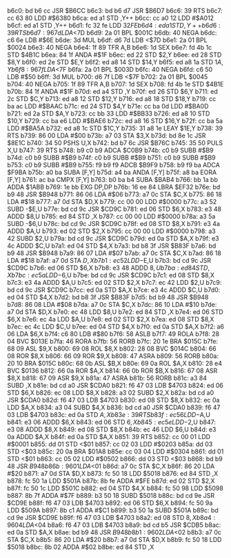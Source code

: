 b6c0: bd b6 cc  JSR    $B6CC
b6c3: bd b6 d7  JSR    $B6D7
b6c6: 39        RTS
b6c7: cc 63 80  LDD    #$6380
b6ca: ed a1     STD    ,Y++
b6cc: cc a0 12  LDD    #$A012
b6cf: ed a1     STD    ,Y++
b6d1: fc 32 fe  LDD    $32FE
b6d4: ed a1     STD    ,Y++
b6d6: 39        RTS
b6d7: 96 7d     LDA    <$7D
b6d9: 2a 01     BPL    $001C
b6db: 40        NEGA
b6dc: c6 6e     LDB    #$6E
b6de: 3d        MUL
b6df: d6 7d     LDB    <$7D
b6e1: 2a 01     BPL    $0024
b6e3: 40        NEGA
b6e4: 1f 89     TFR    A,B
b6e6: 1d        SEX
b6e7: fd 4b 1c  STD    $4B1C
b6ea: 84 1f     ANDA   #$1F
b6ec: ed 22     STD    $2,Y
b6ee: ed 28     STD    $8,Y
b6f0: ed 2e     STD    $E,Y
b6f2: ed a8 14  STD    $14,Y
b6f5: ed a8 1a  STD    $1A,Y
b6f8: 96 7f     LDA    <$7F
b6fa: 2a 01     BPL    $003D
b6fc: 40        NEGA
b6fd: c6 50     LDB    #$50
b6ff: 3d        MUL
b700: d6 7f     LDB    <$7F
b702: 2a 01     BPL    $0045
b704: 40        NEGA
b705: 1f 89     TFR    A,B
b707: 1d        SEX
b708: fd 4b 1e  STD    $4B1E
b70b: 84 1f     ANDA   #$1F
b70d: ed a4     STD    ,Y
b70f: ed 26     STD    $6,Y
b711: ed 2c     STD    $C,Y
b713: ed a8 12  STD    $12,Y
b716: ed a8 18  STD    $18,Y
b719: cc ba ac  LDD    #$BAAC
b71c: ed 24     STD    $4,Y
b71e: cc ba 0d  LDD    #$BA0D
b721: ed 2a     STD    $A,Y
b723: cc bb 33  LDD    #$BB33
b726: ed a8 10  STD    $10,Y
b729: cc ba e6  LDD    #$BAE6
b72c: ed a8 16  STD    $16,Y
b72f: cc ba 5a  LDD    #$BA5A
b732: ed a8 1c  STD    $1C,Y
b735: 31 a8 1e  LEAY   $1E,Y
b738: 39        RTS
b739: 86 00     LDA    #$00
b73b: a7 03     STA    $3,X
b73d: bd 8e 1c  JSR    $8E1C
b740: 34 50     PSHS   U,X
b742: bd b7 6c  JSR    $B76C
b745: 35 50     PULS   X,U
b747: 39        RTS
b748: b9 c0 b9  ADCA   $C0B9
b74b: c0 b9     SUBB   #$B9
b74d: c0 b9     SUBB   #$B9
b74f: c0 b9     SUBB   #$B9
b751: c0 b9     SUBB   #$B9
b753: c0 b9     SUBB   #$B9
b755: f9 b9 f9  ADCB   $B9F9
b758: b9 f9 ba  ADCA   $F9BA
b75b: a0 ba     SUBA   [F,Y]
b75d: a4 ba     ANDA   [F,Y]
b75f: a8 ba     EORA   [F,Y]
b761: ac ba     CMPX   [F,Y]
b763: b0 ba b4  SUBA   $BAB4
b766: bb 1a bb  ADDA   $1ABB
b769: 1e bb     EXG    DP,DP
b76b: 16 ee 84  LBRA   $EF32
b76e: bd b9 48  JSR    $B948
b771: 86 06     LDA    #$06
b773: a7 0c     STA    $C,X
b775: 86 18     LDA    #$18
b777: a7 0d     STA    $D,X
b779: cc 00 00  LDD    #$0000
b77c: a3 52     SUBD   -$E,U
b77e: bd cd 9c  JSR    $CD9C
b781: ed 06     STD    $6,X
b783: e3 48     ADDD   $8,U
b785: ed 84     STD    ,X
b787: cc 00 00  LDD    #$0000
b78a: a3 5a     SUBD   -$6,U
b78c: bd cd 9c  JSR    $CD9C
b78f: ed 08     STD    $8,X
b791: e3 4a     ADDD   $A,U
b793: ed 02     STD    $2,X
b795: cc 00 00  LDD    #$0000
b798: a3 42     SUBD   $2,U
b79a: bd cd 9c  JSR    $CD9C
b79d: ed 0a     STD    $A,X
b79f: e3 4c     ADDD   $C,U
b7a1: ed 04     STD    $4,X
b7a3: bd b8 3f  JSR    $B83F
b7a6: bd b9 48  JSR    $B948
b7a9: 86 07     LDA    #$07
b7ab: a7 0c     STA    $C,X
b7ad: 86 18     LDA    #$18
b7af: a7 0d     STA    $D,X
b7b1: ec 52     LDD    -$E,U
b7b3: bd cd 9c  JSR    $CD9C
b7b6: ed 06     STD    $6,X
b7b8: e3 48     ADDD   $8,U
b7ba: ed 84     STD    ,X
b7bc: ec 5a     LDD    -$6,U
b7be: bd cd 9c  JSR    $CD9C
b7c1: ed 08     STD    $8,X
b7c3: e3 4a     ADDD   $A,U
b7c5: ed 02     STD    $2,X
b7c7: ec 42     LDD    $2,U
b7c9: bd cd 9c  JSR    $CD9C
b7cc: ed 0a     STD    $A,X
b7ce: e3 4c     ADDD   $C,U
b7d0: ed 04     STD    $4,X
b7d2: bd b8 3f  JSR    $B83F
b7d5: bd b9 48  JSR    $B948
b7d8: 86 08     LDA    #$08
b7da: a7 0c     STA    $C,X
b7dc: 86 10     LDA    #$10
b7de: a7 0d     STA    $D,X
b7e0: ec 48     LDD    $8,U
b7e2: ed 84     STD    ,X
b7e4: ed 06     STD    $6,X
b7e6: ec 4a     LDD    $A,U
b7e8: ed 02     STD    $2,X
b7ea: ed 08     STD    $8,X
b7ec: ec 4c     LDD    $C,U
b7ee: ed 04     STD    $4,X
b7f0: ed 0a     STD    $A,X
b7f2: a6 06     LDA    $6,X
b7f4: c6 80     LDB    #$80
b7f6: 58        ASLB
b7f7: 49        ROLA
b7f8: 28 04     BVC    $013E
b7fa: 46        RORA
b7fb: 56        RORB
b7fc: 20 1e     BRA    $015C
b7fe: 68 09     ASL    $9,X
b800: 69 08     ROL    $8,X
b802: 28 08     BVC    $014C
b804: 66 08     ROR    $8,X
b806: 66 09     ROR    $9,X
b808: 47        ASRA
b809: 56        RORB
b80a: 20 10     BRA    $015C
b80c: 68 0b     ASL    $B,X
b80e: 69 0a     ROL    $A,X
b810: 28 e4     BVC    $0136
b812: 66 0a     ROR    $A,X
b814: 66 0b     ROR    $B,X
b816: 67 08     ASR    $8,X
b818: 67 09     ASR    $9,X
b81a: 47        ASRA
b81b: 56        RORB
b81c: a3 84     SUBD   ,X
b81e: bd cd a0  JSR    $CDA0
b821: f6 47 03  LDB    $4703
b824: ed 06     STD    $6,X
b826: ec 08     LDD    $8,X
b828: a3 02     SUBD   $2,X
b82a: bd cd a0  JSR    $CDA0
b82d: f6 47 03  LDB    $4703
b830: ed 08     STD    $8,X
b832: ec 0a     LDD    $A,X
b834: a3 04     SUBD   $4,X
b836: bd cd a0  JSR    $CDA0
b839: f6 47 03  LDB    $4703
b83c: ed 0a     STD    $A,X
b83e: 39        RTS
b83f: ec 56     LDD    -$A,U
b841: e3 06     ADDD   $6,X
b843: ed 06     STD    $6,X
b845: ec 5e     LDD    -$2,U
b847: e3 08     ADDD   $8,X
b849: ed 08     STD    $8,X
b84b: ec 46     LDD    $6,U
b84d: e3 0a     ADDD   $A,X
b84f: ed 0a     STD    $A,X
b851: 39        RTS
b852: cc 00 01  LDD    #$0001
b855: dd 01     STD    <$01
b857: cc 02 03  LDD    #$0203
b85a: dd 03     STD    <$03
b85c: 20 0a     BRA    $01A8
b85e: cc 03 04  LDD    #$0304
b861: dd 01     STD    <$01
b863: cc 05 02  LDD    #$0502
b866: dd 03     STD    <$03
b868: bd b9 48  JSR    $B948
b86b: 96 01     LDA    <$01
b86d: a7 0c     STA    $C,X
b86f: 86 20     LDA    #$20
b871: a7 0d     STA    $D,X
b873: fc 50 18  LDD    $5018
b876: ed 84     STD    ,X
b878: fc 50 1a  LDD    $501A
b87b: 8b fe     ADDA   #$FE
b87d: ed 02     STD    $2,X
b87f: fc 50 1c  LDD    $501C
b882: ed 04     STD    $4,X
b884: fc 50 98  LDD    $5098
b887: 8b 7f     ADDA   #$7F
b889: b3 50 18  SUBD   $5018
b88c: bd cd 9e  JSR    $CD9E
b88f: f6 47 03  LDB    $4703
b892: ed 06     STD    $6,X
b894: fc 50 9a  LDD    $509A
b897: 8b c1     ADDA   #$C1
b899: b3 50 1a  SUBD   $501A
b89c: bd cd 9e  JSR    $CD9E
b89f: f6 47 03  LDB    $4703
b8a2: ed 08     STD    $8,X
b8a4: 96 04     LDA    <$04
b8a6: f6 47 03  LDB    $4703
b8a9: bd cd b5  JSR    $CDB5
b8ac: ed 0a     STD    $A,X
b8ae: bd b9 48  JSR    $B948
b8b1: 96 02     LDA    <$02
b8b3: a7 0c     STA    $C,X
b8b5: 86 20     LDA    #$20
b8b7: a7 0d     STA    $D,X
b8b9: fc 50 18  LDD    $5018
b8bc: 8b 02     ADDA   #$02
b8be: ed 84     STD    ,X

